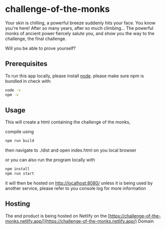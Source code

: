 # challenge-of-the-monks
Your skin is chilling, a powerful breeze suddenly hits your face.
You know you're here! After so many years, after so much climbing... 
The powerful monks of ancient power fiercely salute you, 
and show you the way to the challenge, the final challenge. 

Will you be able to prove yourself?


## Prerequisites
To run this app locally, please install [node](https://nodejs.org/en/download/).
please make sure npm is bundled in check with:
```bash
node -v
npm -v
```
## Usage
This will create a html containing the challenge of the monks,

compile using
```bash
npm run build
```
then navigate to ./dist and open index.html on you local browser

or you can also run the program locally with
```bash
npm install
npm run start
```
it will then be hosted on [http://localhost:8080/]() unless it is being used by another service, please refer to you console log for more information
## Hosting
The end product is being hosted on Netlify on the [https://challenge-of-the-monks.netlify.app/](https://challenge-of-the-monks.netlify.app/) Domain
